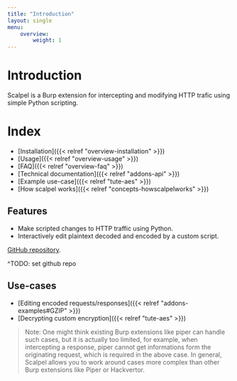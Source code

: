 ```yaml
---
title: "Introduction"
layout: single
menu:
    overview:
        weight: 1
---
```


# Introduction

Scalpel is a Burp extension for intercepting and modifying HTTP trafic using simple Python scripting.

# Index

-   [Installation]({{< relref "overview-installation" >}})
-   [Usage]({{< relref "overview-usage" >}})
-   [FAQ]({{< relref "overview-faq" >}})
-   [Technical documentation]({{< relref "addons-api" >}})
-   [Example use-case]({{< relref "tute-aes" >}})
-   [How scalpel works]({{< relref "concepts-howscalpelworks" >}})

## Features

-   Make scripted changes to HTTP traffic using Python.
-   Interactively edit plaintext decoded and encoded by a custom script.

[GitHub repository](https://REMOVED/scalpel).

^TODO: set github repo

## Use-cases

-   [Editing encoded requests/responses]({{< relref "addons-examples#GZIP" >}})
-   [Decrypting custom encryption]({{< relref "tute-aes" >}})

> Note: One might think existing Burp extensions like piper can handle such cases, but it is actually too limited, for example, when intercepting a response, piper cannot get informations form the originating request, which is required in the above case. In general, Scalpel allows you to work around cases more complex than other Burp extensions like Piper or Hackvertor.
